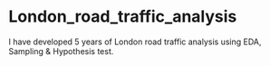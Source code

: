 # London_road_traffic_analysis
I have developed 5 years of London road traffic analysis using EDA, Sampling & Hypothesis test.
